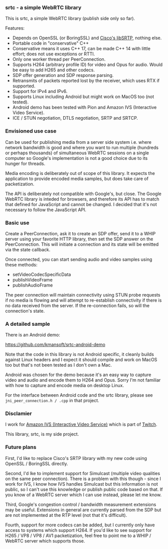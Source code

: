 ### srtc - a simple WebRTC library

This is srtc, a simple WebRTC library (publish side only so far).

Features:

- Depends on OpenSSL (or BoringSSL) and [Cisco's libSRTP](https://github.com/cisco/libsrtp), nothing else.
- Portable code in "conservative" C++
- Conservative means it uses C++ 17, can be made C++ 14 with little effort; does not use exceptions or RTTI.
- Only one worker thread per PeerConnection.
- Supports H264 (arbitrary profile ID) for video and Opus for audio. Would be easy to add H265 and other codecs.
- SDP offer generation and SDP response parsing.
- Retransmits of packets reported lost by the receiver, which uses RTX if supported.
- Support for IPv4 and IPv6.
- Supports Linux including Android but might work on MacOS too (not tested).
- Android demo has been tested with Pion and Amazon IVS (Interactive Video Service).
- ICE / STUN negotiation, DTLS negotiation, SRTP and SRTCP.

### Envisioned use case 

Can be used for publishing media from a server side system i.e. where network bandwidth is good and where you
want to run multiple (hundreds or perhaps thousands) of simultaneous WebRTC sessions on a single computer so Google's
implementation is not a good choice due to its hunger for threads.

Media encoding is deliberately out of scope of this library. It expects the application to provide encoded media samples,
but does take care of packetization.

The API is deliberately not compatible with Google's, but close. The Google WebRTC library is inteded for browsers, and
therefore its API has to match that defined for JavaScript and cannot be changed. I decided that it's not necessary to
follow the JavaScript API.

### Basic use

Create a PeerConnection, ask it to create an SDP offer, send it to a WHIP server using your favorite HTTP library,
then set the SDP answer on the PeerConnection. This will initiate a connection and its state will be emitted
via the state callback.

Once connected, you can start sending audio and video samples using these methods:

- setVideoCodecSpecificData
- publishVideoFrame
- publishAudioFrame

The peer connection will maintain connectivity using STUN probe requests if no media is flowing and will attempt to
re-establish connectivity if there is no data received from the server. If the re-connection fails,
so will the connection's state.

### A detailed sample

There is an Android demo:

https://github.com/kmansoft/srtc-android-demo

Note that the code in this library is not Android specific, it cleanly builds  against Linux headers and I expect
it should compile and work on MacOS too but that's not been tested as I don't own a Mac.

Android was chosen for the demo because it's an easy way to capture video and audio and encode them to
H264 and Opus. Sorry I'm not familiar with how to capture and encode media on desktop Linux.

For the interface between Android code and the srtc library, please see `jni_peer_connection.h / .cpp` in that project.

### Disclamier

I work for [Amazon IVS (Interactive Video Service)](https://ivs.rocks/) which is part of [Twitch](https://www.twitch.tv/).

This library, srtc, is my side project.

### Future plans

First, I'd like to replace Cisco's SRTP library with my new code using OpenSSL / BoringSSL directly.

Second, I'd lke to implement support for Simulcast (multiple video qualities on the same peer connection). There is a
problem with this though - since I work for IVS, I know how IVS handles Simulcast but this information is not public,
so I can't use this knowledge or publish public code based on that. If you know of a WebRTC server which  I can use
instead, please let me know.

Third, Google's congestion control / bandwidth measurement extensions may be useful. Extensions in general are currently
parsed from the SDP but are not implemented at the RTP level (not that it's difficult).

Fourth, support for more codecs can be added, but I currently only have access to systems which support H264. If you'd
like to see support for H265 / VP8 / VP8 / AV1 packetization, feel free to point me to a WHIP / WebRTC server which
supports those.  
